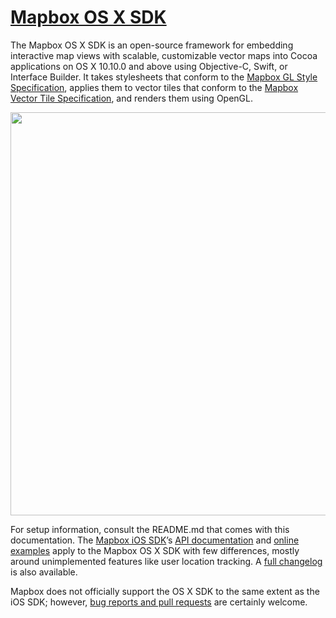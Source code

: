 # [Mapbox OS X SDK](https://github.com/mapbox/mapbox-gl-native/tree/master/platform/osx/)

The Mapbox OS X SDK is an open-source framework for embedding interactive map views with scalable, customizable vector maps into Cocoa applications on OS X 10.10.0 and above using Objective-C, Swift, or Interface Builder. It takes stylesheets that conform to the [Mapbox GL Style Specification](https://www.mapbox.com/mapbox-gl-style-spec/), applies them to vector tiles that conform to the [Mapbox Vector Tile Specification](https://www.mapbox.com/developers/vector-tiles/), and renders them using OpenGL.

<img alt="" src="https://raw.githubusercontent.com/mapbox/mapbox-gl-native/master/platform/osx/screenshot.png" width="645">

For setup information, consult the README.md that comes with this documentation. The [Mapbox iOS SDK](https://www.mapbox.com/ios-sdk/)’s [API documentation](https://www.mapbox.com/ios-sdk/api/) and [online examples](https://www.mapbox.com/ios-sdk/examples/) apply to the Mapbox OS X SDK with few differences, mostly around unimplemented features like user location tracking. A [full changelog](https://github.com/mapbox/mapbox-gl-native/blob/master/platform/osx/CHANGELOG.md) is also available.

Mapbox does not officially support the OS X SDK to the same extent as the iOS SDK; however, [bug reports and pull requests](https://github.com/mapbox/mapbox-gl-native/issues/) are certainly welcome.
